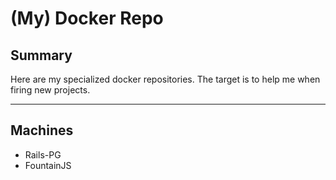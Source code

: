 # (My) Docker Repo

## Summary

Here are my specialized docker repositories. 
The target is to help me when firing new projects.


- - - 

## Machines

- Rails-PG
- FountainJS


